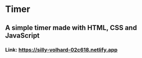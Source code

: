 # Timer
## A simple timer made with HTML, CSS and JavaScript
### Link: https://silly-volhard-02c618.netlify.app

